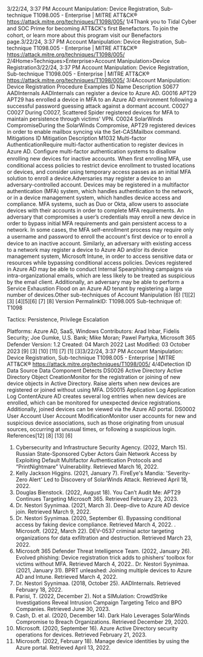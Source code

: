 3/22/24, 3:37 PM Account Manipulation: Device Registration, Sub-technique T1098.005 - Enterprise | MITRE ATT&CK®
https://attack.mitre.org/techniques/T1098/005/ 1/4Thank you to Tidal Cyber and SOC Prime for becoming ATT&CK's ﬁrst Benefactors. To join the cohort, or learn more about this program visit our
Benefactors page.3/22/24, 3:37 PM Account Manipulation: Device Registration, Sub-technique T1098.005 - Enterprise | MITRE ATT&CK®
https://attack.mitre.org/techniques/T1098/005/ 2/4Home>Techniques>Enterprise>Account Manipulation>Device Registration3/22/24, 3:37 PM Account Manipulation: Device Registration, Sub-technique T1098.005 - Enterprise | MITRE ATT&CK®
https://attack.mitre.org/techniques/T1098/005/ 3/4Account Manipulation: Device Registration
Procedure Examples
ID Name Description
S0677 AADInternals AADInternals can register a device to Azure AD.
G0016 APT29 APT29 has enrolled a device in MFA to an Azure AD environment following a successful password
guessing attack against a dormant account.
C0027 C0027 During C0027, Scattered Spider registered devices for MFA to maintain persistence through victims'
VPN.
C0024 SolarWinds
CompromiseDuring the SolarWinds Compromise, APT29 registered devices in order to enable mailbox syncing via
the Set-CASMailbox command.
Mitigations
ID Mitigation Description
M1032 Multi-factor
AuthenticationRequire multi-factor authentication to register devices in Azure AD. Conﬁgure multi-factor
authentication systems to disallow enrolling new devices for inactive accounts. When ﬁrst enrolling
MFA, use conditional access policies to restrict device enrollment to trusted locations or devices, and
consider using temporary access passes as an initial MFA solution to enroll a device.Adversaries may register a device to an adversary-controlled account. Devices may be registered in a multifactor authentication (MFA)
system, which handles authentication to the network, or in a device management system, which handles device access and compliance.
MFA systems, such as Duo or Okta, allow users to associate devices with their accounts in order to complete MFA requirements. An
adversary that compromises a user’s credentials may enroll a new device in order to bypass initial MFA requirements and gain persistent
access to a network. In some cases, the MFA self-enrollment process may require only a username and password to enroll the account's
ﬁrst device or to enroll a device to an inactive account. 
Similarly, an adversary with existing access to a network may register a device to Azure AD and/or its device management system, Microsoft
Intune, in order to access sensitive data or resources while bypassing conditional access policies.
Devices registered in Azure AD may be able to conduct Internal Spearphishing campaigns via intra-organizational emails, which are less
likely to be treated as suspicious by the email client. Additionally, an adversary may be able to perform a Service Exhaustion Flood on an
Azure AD tenant by registering a large number of devices.Other sub-techniques of Account Manipulation (6)
[1][2]
[3]
[4][5][6]
[7]
[8]
Version PermalinkID: T1098.005
Sub-technique of:  T1098

Tactics: Persistence, Privilege Escalation

Platforms: Azure AD, SaaS, Windows
Contributors: Arad Inbar, Fidelis Security; Joe Gumke, U.S. Bank; Mike Moran; Pawel Partyka, Microsoft 365 Defender
Version: 1.2
Created: 04 March 2022
Last Modiﬁed: 03 October 2023
[9]
[3]
[10]
[11]
[7]
[1]
[3]3/22/24, 3:37 PM Account Manipulation: Device Registration, Sub-technique T1098.005 - Enterprise | MITRE ATT&CK®
https://attack.mitre.org/techniques/T1098/005/ 4/4Detection
ID Data Source Data Component Detects
DS0026 Active Directory Active Directory
Object CreationMonitor for the registration or joining of new device objects in Active Directory.
Raise alerts when new devices are registered or joined without using MFA.
DS0015 Application Log Application Log
ContentAzure AD creates several log entries when new devices are enrolled, which can be
monitored for unexpected device registrations. Additionally, joined devices can be
viewed via the Azure AD portal.
DS0002 User Account User Account
ModiﬁcationMonitor user accounts for new and suspicious device associations, such as those
originating from unusual sources, occurring at unusual times, or following a
suspicious login.
References[12]
[8]
[13]
[6]
1. Cybersecurity and Infrastructure Security Agency. (2022,
March 15). Russian State-Sponsored Cyber Actors Gain
Network Access by Exploiting Default Multifactor
Authentication Protocols and “PrintNightmare” Vulnerability.
Retrieved March 16, 2022.
2. Kelly Jackson Higgins. (2021, January 7). FireEye's Mandia:
'Severity-Zero Alert' Led to Discovery of SolarWinds Attack.
Retrieved April 18, 2022.
3. Douglas Bienstock. (2022, August 18). You Can’t Audit Me:
APT29 Continues Targeting Microsoft 365. Retrieved February
23, 2023.
4. Dr. Nestori Syynimaa. (2021, March 3). Deep-dive to Azure AD
device join. Retrieved March 9, 2022.
5. Dr. Nestori Syynimaa. (2020, September 6). Bypassing
conditional access by faking device compliance. Retrieved
March 4, 2022.
. Microsoft. (2022, March 22). DEV-0537 criminal actor
targeting organizations for data exﬁltration and destruction.
Retrieved March 23, 2022.
7. Microsoft 365 Defender Threat Intelligence Team. (2022,
January 26). Evolved phishing: Device registration trick adds
to phishers’ toolbox for victims without MFA. Retrieved March
4, 2022.. Dr. Nestori Syynimaa. (2021, January 31). BPRT unleashed:
Joining multiple devices to Azure AD and Intune. Retrieved
March 4, 2022.
9. Dr. Nestori Syynimaa. (2018, October 25). AADInternals.
Retrieved February 18, 2022.
10. Parisi, T. (2022, December 2). Not a SIMulation: CrowdStrike
Investigations Reveal Intrusion Campaign Targeting Telco and
BPO Companies. Retrieved June 30, 2023.
11. Cash, D. et al. (2020, December 14). Dark Halo Leverages
SolarWinds Compromise to Breach Organizations. Retrieved
December 29, 2020.
12. Microsoft. (2020, September 16). Azure Active Directory
security operations for devices. Retrieved February 21, 2023.
13. Microsoft. (2022, February 18). Manage device identities by
using the Azure portal. Retrieved April 13, 2022.
